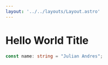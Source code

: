 ```yaml
---
layout: '../../layouts/Layout.astro'
---
```


# Hello World Title

```ts
const name: string = "Julian Andres";
```
